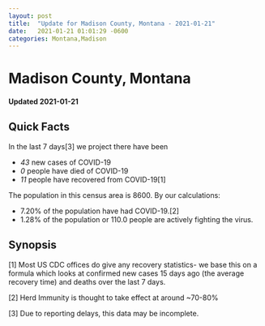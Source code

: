 ```yaml
---
layout: post
title:  "Update for Madison County, Montana - 2021-01-21"
date:   2021-01-21 01:01:29 -0600
categories: Montana,Madison
---
```


# Madison County, Montana
#### Updated 2021-01-21

## Quick Facts

In the last 7 days[3] we project there have been
- *43* new cases of COVID-19
- *0* people have died of COVID-19
- *11* people have recovered from COVID-19[1]

The population in this census area is 8600. By our calculations:
- 7.20% of the population have had COVID-19.[2]
- 1.28% of the population or 110.0 people are actively fighting the virus.

## Synopsis




[1] Most US CDC offices do give any recovery statistics- we base this on a formula which looks at confirmed new cases
15 days ago (the average recovery time) and deaths over the last 7 days.

[2] Herd Immunity is thought to take effect at around ~70-80%

[3] Due to reporting delays, this data may be incomplete.
 
    
